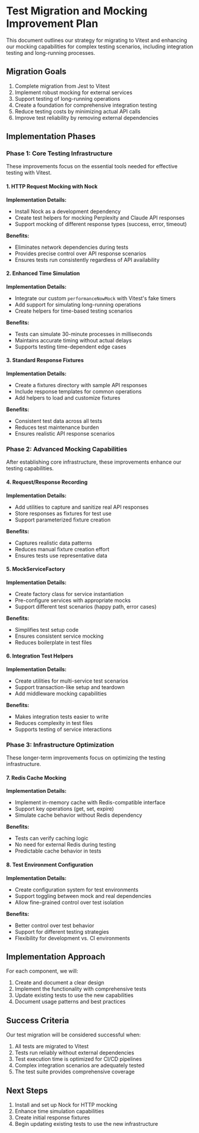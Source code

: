 # Test Migration and Mocking Improvement Plan

This document outlines our strategy for migrating to Vitest and enhancing our mocking capabilities for complex testing scenarios, including integration testing and long-running processes.

## Migration Goals

1. Complete migration from Jest to Vitest
2. Implement robust mocking for external services
3. Support testing of long-running operations
4. Create a foundation for comprehensive integration testing 
5. Reduce testing costs by minimizing actual API calls
6. Improve test reliability by removing external dependencies

## Implementation Phases

### Phase 1: Core Testing Infrastructure

These improvements focus on the essential tools needed for effective testing with Vitest.

#### 1. HTTP Request Mocking with Nock

**Implementation Details:**
- Install Nock as a development dependency
- Create test helpers for mocking Perplexity and Claude API responses
- Support mocking of different response types (success, error, timeout)

**Benefits:**
- Eliminates network dependencies during tests
- Provides precise control over API response scenarios
- Ensures tests run consistently regardless of API availability

#### 2. Enhanced Time Simulation

**Implementation Details:**
- Integrate our custom `performanceNowMock` with Vitest's fake timers
- Add support for simulating long-running operations
- Create helpers for time-based testing scenarios

**Benefits:**
- Tests can simulate 30-minute processes in milliseconds
- Maintains accurate timing without actual delays
- Supports testing time-dependent edge cases

#### 3. Standard Response Fixtures

**Implementation Details:**
- Create a fixtures directory with sample API responses
- Include response templates for common operations
- Add helpers to load and customize fixtures

**Benefits:**
- Consistent test data across all tests
- Reduces test maintenance burden
- Ensures realistic API response scenarios

### Phase 2: Advanced Mocking Capabilities

After establishing core infrastructure, these improvements enhance our testing capabilities.

#### 4. Request/Response Recording

**Implementation Details:**
- Add utilities to capture and sanitize real API responses
- Store responses as fixtures for test use
- Support parameterized fixture creation

**Benefits:**
- Captures realistic data patterns
- Reduces manual fixture creation effort
- Ensures tests use representative data

#### 5. MockServiceFactory

**Implementation Details:**
- Create factory class for service instantiation
- Pre-configure services with appropriate mocks
- Support different test scenarios (happy path, error cases)

**Benefits:**
- Simplifies test setup code
- Ensures consistent service mocking
- Reduces boilerplate in test files

#### 6. Integration Test Helpers

**Implementation Details:**
- Create utilities for multi-service test scenarios
- Support transaction-like setup and teardown
- Add middleware mocking capabilities

**Benefits:**
- Makes integration tests easier to write
- Reduces complexity in test files
- Supports testing of service interactions

### Phase 3: Infrastructure Optimization

These longer-term improvements focus on optimizing the testing infrastructure.

#### 7. Redis Cache Mocking

**Implementation Details:**
- Implement in-memory cache with Redis-compatible interface
- Support key operations (get, set, expire)
- Simulate cache behavior without Redis dependency

**Benefits:**
- Tests can verify caching logic
- No need for external Redis during testing
- Predictable cache behavior in tests

#### 8. Test Environment Configuration

**Implementation Details:**
- Create configuration system for test environments
- Support toggling between mock and real dependencies
- Allow fine-grained control over test isolation

**Benefits:**
- Better control over test behavior
- Support for different testing strategies
- Flexibility for development vs. CI environments

## Implementation Approach

For each component, we will:

1. Create and document a clear design
2. Implement the functionality with comprehensive tests
3. Update existing tests to use the new capabilities
4. Document usage patterns and best practices

## Success Criteria

Our test migration will be considered successful when:

1. All tests are migrated to Vitest
2. Tests run reliably without external dependencies
3. Test execution time is optimized for CI/CD pipelines
4. Complex integration scenarios are adequately tested
5. The test suite provides comprehensive coverage

## Next Steps

1. Install and set up Nock for HTTP mocking
2. Enhance time simulation capabilities
3. Create initial response fixtures
4. Begin updating existing tests to use the new infrastructure